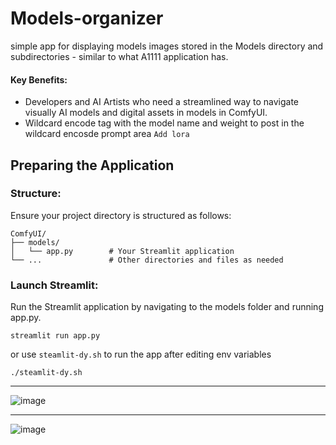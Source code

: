 # Models-organizer
simple app for displaying models images stored in the Models directory and subdirectories - similar to what A1111 application has.

#### Key Benefits:

- Developers and AI Artists who need a streamlined way to navigate visually AI models and digital assets in models in ComfyUI.
- Wildcard encode tag with the model name and weight to post in the wildcard encosde prompt area `Add lora`


## Preparing the Application

### Structure:
Ensure your project directory is structured as follows:
```
ComfyUI/
├── models/
│   └── app.py        # Your Streamlit application
└── ...               # Other directories and files as needed
```

### Launch Streamlit:
Run the Streamlit application by navigating to the models folder and running app.py.
```
streamlit run app.py
```
or
use `steamlit-dy.sh` to run the app after editing env variables
```
./steamlit-dy.sh
```
---

![image](https://github.com/deepnode-ai/Models-organizer/assets/93272190/98e5986a-9177-449d-a05c-d4b6138a276f)

---

![image](https://github.com/deepnode-ai/Models-organizer/assets/93272190/49a3ea91-a6cc-4e9d-b61c-d05d29aa6bdd)




